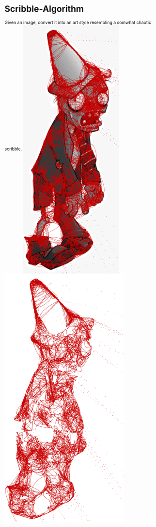 # Scribble-Algorithm
Given an image, convert it into an art style resembling a somwhat chaotic scribble.
<img align="center" src="Zombie.PNG">
<img align="center" src="Result.PNG">
